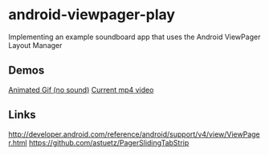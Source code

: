 android-viewpager-play
======================

Implementing an example soundboard app that uses the Android ViewPager Layout Manager

Demos
-----
[Animated Gif (no sound)](./demos/simple_soundboard_demo.gif)
[Current mp4 video](./demos/simple_soundboard_demo.mp4)

Links
-----
http://developer.android.com/reference/android/support/v4/view/ViewPager.html
https://github.com/astuetz/PagerSlidingTabStrip
